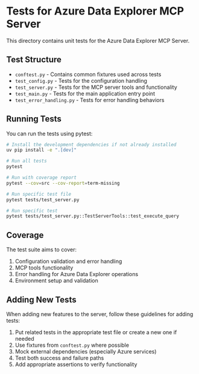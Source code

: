 # Tests for Azure Data Explorer MCP Server

This directory contains unit tests for the Azure Data Explorer MCP Server.

## Test Structure

- `conftest.py` - Contains common fixtures used across tests
- `test_config.py` - Tests for the configuration handling
- `test_server.py` - Tests for the MCP server tools and functionality
- `test_main.py` - Tests for the main application entry point
- `test_error_handling.py` - Tests for error handling behaviors

## Running Tests

You can run the tests using pytest:

```bash
# Install the development dependencies if not already installed
uv pip install -e ".[dev]"

# Run all tests
pytest

# Run with coverage report
pytest --cov=src --cov-report=term-missing

# Run specific test file
pytest tests/test_server.py

# Run specific test
pytest tests/test_server.py::TestServerTools::test_execute_query
```

## Coverage

The test suite aims to cover:

1. Configuration validation and error handling
2. MCP tools functionality
3. Error handling for Azure Data Explorer operations
4. Environment setup and validation

## Adding New Tests

When adding new features to the server, follow these guidelines for adding tests:

1. Put related tests in the appropriate test file or create a new one if needed
2. Use fixtures from `conftest.py` where possible
3. Mock external dependencies (especially Azure services)
4. Test both success and failure paths
5. Add appropriate assertions to verify functionality
